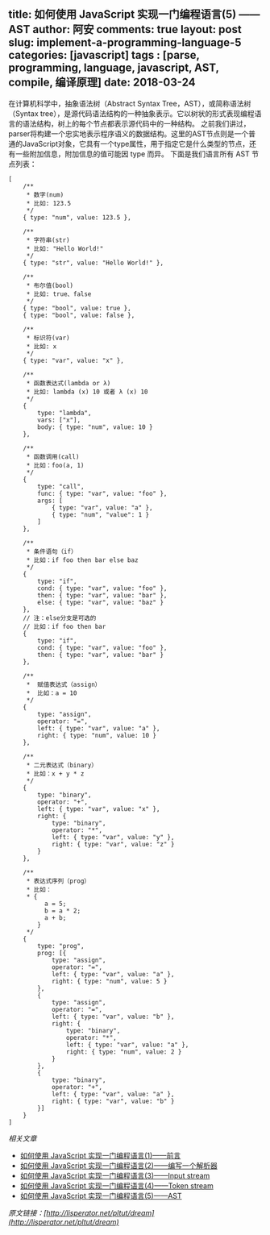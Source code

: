 title: 如何使用 JavaScript 实现一门编程语言(5) —— AST
author: 阿安
comments: true
layout: post
slug: implement-a-programming-language-5
categories: [javascript]
tags : [parse, programming, language, javascript, AST, compile, 编译原理]
date: 2018-03-24
---

在计算机科学中，抽象语法树（Abstract Syntax Tree，AST），或简称语法树（Syntax tree），是源代码语法结构的一种抽象表示。它以树状的形式表现编程语言的语法结构，树上的每个节点都表示源代码中的一种结构。
之前我们讲过，parser将构建一个忠实地表示程序语义的数据结构。这里的AST节点则是一个普通的JavaScript对象，它具有一个type属性，用于指定它是什么类型的节点，还有一些附加信息，附加信息的值可能因 type 而异。
下面是我们语言所有 AST 节点列表：

    [
        /**
         * 数字(num)
         * 比如: 123.5
         */
        { type: "num", value: 123.5 },

        /**
         * 字符串(str)
         * 比如: "Hello World!"
         */
        { type: "str", value: "Hello World!" },

        /**
         * 布尔值(bool)
         * 比如: true、false
         */
        { type: "bool", value: true },
        { type: "bool", value: false },

        /**
         * 标识符(var)
         * 比如: x
         */
        { type: "var", value: "x" },

        /**
         * 函数表达式(lambda or λ)
         * 比如: lambda (x) 10 或者 λ (x) 10
         */
        {
            type: "lambda",
            vars: ["x"],
            body: { type: "num", value: 10 }
        },

        /**
         * 函数调用(call)
         * 比如：foo(a, 1)
         */
        {
            type: "call",
            func: { type: "var", value: "foo" },
            args: [
                { type: "var", value: "a" },
                { type: "num", "value": 1 }
            ]
        },

        /**
         * 条件语句（if）
         * 比如：if foo then bar else baz
         */
        {
            type: "if",
            cond: { type: "var", value: "foo" },
            then: { type: "var", value: "bar" },
            else: { type: "var", value: "baz" }
        },
        // 注：else分支是可选的
        // 比如：if foo then bar
        {
            type: "if",
            cond: { type: "var", value: "foo" },
            then: { type: "var", value: "bar" }
        },

        /**
         *  赋值表达式（assign）
         *  比如：a = 10
         */
        {
            type: "assign",
            operator: "=",
            left: { type: "var", value: "a" },
            right: { type: "num", value: 10 }
        },

        /**
         * 二元表达式（binary）
         * 比如：x + y * z
         */
        {
            type: "binary",
            operator: "+",
            left: { type: "var", value: "x" },
            right: {
                type: "binary",
                operator: "*",
                left: { type: "var", value: "y" },
                right: { type: "var", value: "z" }
            }
        },

        /**
         * 表达式序列（prog）
         * 比如：
         * {
        	  a = 5;
        	  b = a * 2;
        	  a + b;
        	}
         */
        {
            type: "prog",
            prog: [{
                type: "assign",
                operator: "=",
                left: { type: "var", value: "a" },
                right: { type: "num", value: 5 }
            },
            {
                type: "assign",
                operator: "=",
                left: { type: "var", value: "b" },
                right: {
                    type: "binary",
                    operator: "*",
                    left: { type: "var", value: "a" },
                    right: { type: "num", value: 2 }
                }
            },
            {
                type: "binary",
                operator: "+",
                left: { type: "var", value: "a" },
                right: { type: "var", value: "b" }
            }]
        }
    ]

_相关文章_

- [如何使用 JavaScript 实现一门编程语言(1)——前言](/implement-a-programming-language)
- [如何使用 JavaScript 实现一门编程语言(2)——编写一个解析器](/implement-a-programming-language-2)
- [如何使用 JavaScript 实现一门编程语言(3)——Input stream](/implement-a-programming-language-3)
- [如何使用 JavaScript 实现一门编程语言(4)——Token stream](/implement-a-programming-language-4)
- [如何使用 JavaScript 实现一门编程语言(5)——AST](/implement-a-programming-language-5)



_原文链接：[http://lisperator.net/pltut/dream](http://lisperator.net/pltut/dream)_